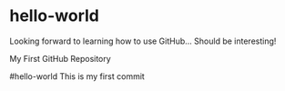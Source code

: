 hello-world
===========
Looking forward to learning how to use GitHub...
Should be interesting!

My First GitHub Repository

#hello-world
This is my first commit
